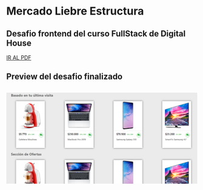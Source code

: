 # Mercado Liebre Estructura

## Desafio frontend del curso FullStack de Digital House

<a href="https://github.com/Kaiael24/Mercado_Liebre-Flexbox-Avanzado-/blob/master/Desafio/MercadoLiebre_IV.pdf">IR AL PDF</a>

<h2>Preview del desafio finalizado<h2>

<img src="https://github.com/Kaiael24/Mercado_Liebre-Flexbox-Avanzado-/blob/master/public/images/desafio.png">